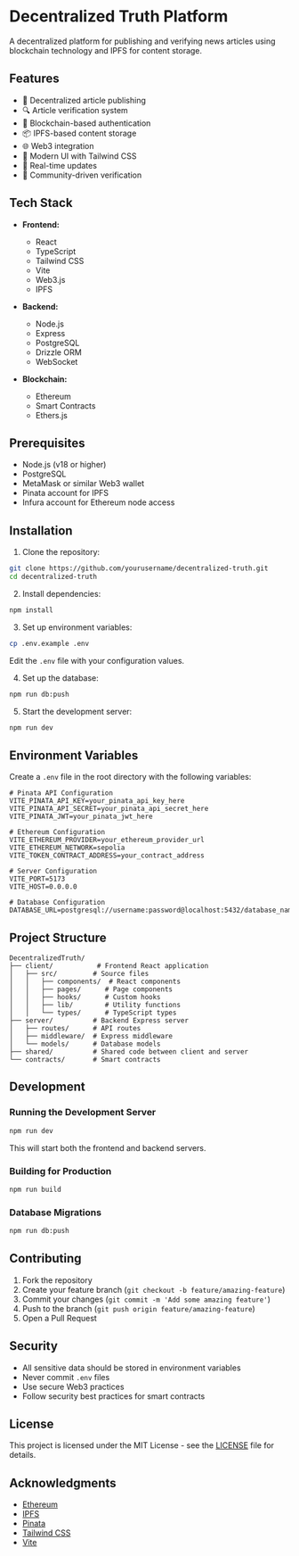 # Decentralized Truth Platform

A decentralized platform for publishing and verifying news articles using blockchain technology and IPFS for content storage.

## Features

- 📰 Decentralized article publishing
- 🔍 Article verification system
- 🔐 Blockchain-based authentication
- 📦 IPFS-based content storage
- 🌐 Web3 integration
- 🎨 Modern UI with Tailwind CSS
- 🔄 Real-time updates
- 👥 Community-driven verification

## Tech Stack

- **Frontend:**
  - React
  - TypeScript
  - Tailwind CSS
  - Vite
  - Web3.js
  - IPFS

- **Backend:**
  - Node.js
  - Express
  - PostgreSQL
  - Drizzle ORM
  - WebSocket

- **Blockchain:**
  - Ethereum
  - Smart Contracts
  - Ethers.js

## Prerequisites

- Node.js (v18 or higher)
- PostgreSQL
- MetaMask or similar Web3 wallet
- Pinata account for IPFS
- Infura account for Ethereum node access

## Installation

1. Clone the repository:
```bash
git clone https://github.com/yourusername/decentralized-truth.git
cd decentralized-truth
```

2. Install dependencies:
```bash
npm install
```

3. Set up environment variables:
```bash
cp .env.example .env
```
Edit the `.env` file with your configuration values.

4. Set up the database:
```bash
npm run db:push
```

5. Start the development server:
```bash
npm run dev
```

## Environment Variables

Create a `.env` file in the root directory with the following variables:

```env
# Pinata API Configuration
VITE_PINATA_API_KEY=your_pinata_api_key_here
VITE_PINATA_API_SECRET=your_pinata_api_secret_here
VITE_PINATA_JWT=your_pinata_jwt_here

# Ethereum Configuration
VITE_ETHEREUM_PROVIDER=your_ethereum_provider_url
VITE_ETHEREUM_NETWORK=sepolia
VITE_TOKEN_CONTRACT_ADDRESS=your_contract_address

# Server Configuration
VITE_PORT=5173
VITE_HOST=0.0.0.0

# Database Configuration
DATABASE_URL=postgresql://username:password@localhost:5432/database_name
```

## Project Structure

```
DecentralizedTruth/
├── client/           # Frontend React application
│   ├── src/         # Source files
│   │   ├── components/  # React components
│   │   ├── pages/      # Page components
│   │   ├── hooks/      # Custom hooks
│   │   ├── lib/        # Utility functions
│   │   └── types/      # TypeScript types
├── server/          # Backend Express server
│   ├── routes/      # API routes
│   ├── middleware/  # Express middleware
│   └── models/      # Database models
├── shared/          # Shared code between client and server
└── contracts/       # Smart contracts
```

## Development

### Running the Development Server

```bash
npm run dev
```

This will start both the frontend and backend servers.

### Building for Production

```bash
npm run build
```

### Database Migrations

```bash
npm run db:push
```

## Contributing

1. Fork the repository
2. Create your feature branch (`git checkout -b feature/amazing-feature`)
3. Commit your changes (`git commit -m 'Add some amazing feature'`)
4. Push to the branch (`git push origin feature/amazing-feature`)
5. Open a Pull Request

## Security

- All sensitive data should be stored in environment variables
- Never commit `.env` files
- Use secure Web3 practices
- Follow security best practices for smart contracts

## License

This project is licensed under the MIT License - see the [LICENSE](LICENSE) file for details.

## Acknowledgments

- [Ethereum](https://ethereum.org/)
- [IPFS](https://ipfs.io/)
- [Pinata](https://www.pinata.cloud/)
- [Tailwind CSS](https://tailwindcss.com/)
- [Vite](https://vitejs.dev/) 
